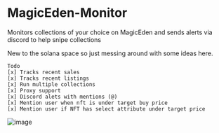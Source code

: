# MagicEden-Monitor

Monitors collections of your choice on MagicEden and sends alerts via discord to help snipe collections 

New to the solana space so just messing around with some ideas here.

```
Todo
[x] Tracks recent sales
[x] Tracks recent listings
[x] Run multiple collections
[x] Proxy support
[x] Discord alets with mentions (@)
[x] Mention user when nft is under target buy price
[x] Mention user if NFT has select attribute under target price

```
  
  
  
![image](https://user-images.githubusercontent.com/102521603/160400207-65570211-8789-47c7-9a7c-8309a11c59db.png)
